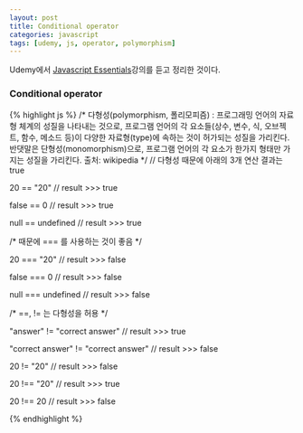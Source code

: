 ```yaml
---
layout: post
title: Conditional operator
categories: javascript
tags: [udemy, js, operator, polymorphism]
---
```

<div class="message">Udemy에서 <a href="https://www.udemy.com/javascript-essentials/">Javascript Essentials</a>강의를 듣고 정리한 것이다.</div>


### Conditional operator
{% highlight js %}
/* 다형성(polymorphism, 폴리모피즘) : 프로그래밍 언어의 자료형 체계의 성질을 나타내는 것으로, 프로그램 언어의 각 요소들(상수, 변수, 식, 오브젝트, 함수, 메소드 등)이 다양한 자료형(type)에 속하는 것이 허가되는 성질을 가리킨다. 반댓말은 단형성(monomorphism)으로, 프로그램 언어의 각 요소가 한가지 형태만 가지는 성질을 가리킨다.
출처: wikipedia */
// 다형성 때문에 아래의 3개 연산 결과는 true

20 == "20"
// result >>> true

false == 0
// result >>> true

null == undefined
// result >>> true


/* 때문에 === 를 사용하는 것이 좋음 */

20 === "20"
// result >>> false

false === 0
// result >>> false

null === undefined
// result >>> false


/* ==, != 는 다형성을 허용 */

"answer" != "correct answer"
// result >>> true

"correct answer" != "correct answer"
// result >>> false

20 != "20"
// result >>> false

20 !== "20"
// result >>> true

20 !== 20
// result >>> false

{% endhighlight %}